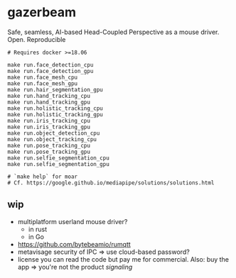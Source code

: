 # gazerbeam
Safe, seamless, AI-based Head-Coupled Perspective as a mouse driver. Open. Reproducible

```
# Requires docker >=18.06

make run.face_detection_cpu
make run.face_detection_gpu
make run.face_mesh_cpu
make run.face_mesh_gpu
make run.hair_segmentation_gpu
make run.hand_tracking_cpu
make run.hand_tracking_gpu
make run.holistic_tracking_cpu
make run.holistic_tracking_gpu
make run.iris_tracking_cpu
make run.iris_tracking_gpu
make run.object_detection_cpu
make run.object_tracking_cpu
make run.pose_tracking_cpu
make run.pose_tracking_gpu
make run.selfie_segmentation_cpu
make run.selfie_segmentation_gpu

# `make help` for moar
# Cf. https://google.github.io/mediapipe/solutions/solutions.html
```

## wip
* multiplatform userland mouse driver?
	* in rust
	* in Go
* https://github.com/bytebeamio/rumqtt
* metavisage security of IPC => use cloud-based password?
* license you can read the code but pay me for commercial. Also: buy the app => you're not the product *signaling*
